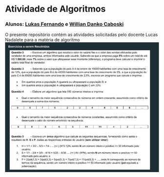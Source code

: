 # Atividade de Algoritmos
### Alunos: [Lukas Fernando](https://github.com/LukasFernando) e [Willian Danko Caboski](https://github.com/DankoCaboski)
O presente repositório contém as atividades solicitadas pelo docente Lucas Nadalete para a matéria de algoritmo
![](https://github.com/DankoCaboski/Atividade_avaliativa_01/blob/main/Exercícios.jpeg)
